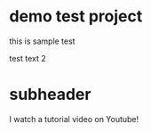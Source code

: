 # demo test project

this is sample test

test text 2

# subheader
I watch a tutorial video on Youtube!

